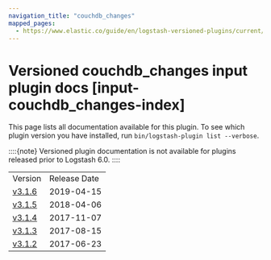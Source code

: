 ```yaml
---
navigation_title: "couchdb_changes"
mapped_pages:
  - https://www.elastic.co/guide/en/logstash-versioned-plugins/current/input-couchdb_changes-index.html
---
```


# Versioned couchdb_changes input plugin docs [input-couchdb_changes-index]


This page lists all documentation available for this plugin.  To see which plugin version you have installed, run `bin/logstash-plugin list --verbose`.

::::{note}
Versioned plugin documentation is not available for plugins released prior to Logstash 6.0.
::::


|     |     |
| --- | --- |
| Version | Release Date |
| [v3.1.6](v3-1-6-plugins-inputs-couchdb_changes.md) | 2019-04-15 |
| [v3.1.5](v3-1-5-plugins-inputs-couchdb_changes.md) | 2018-04-06 |
| [v3.1.4](v3-1-4-plugins-inputs-couchdb_changes.md) | 2017-11-07 |
| [v3.1.3](v3-1-3-plugins-inputs-couchdb_changes.md) | 2017-08-15 |
| [v3.1.2](v3-1-2-plugins-inputs-couchdb_changes.md) | 2017-06-23 |







